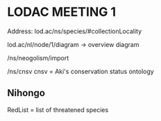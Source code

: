 # LODAC MEETING 1

Address:
lod.ac/ns/species/#collectionLocality

lod.ac/nl/node/1/diagram -> overview diagram

/ns/neogolism/import

/ns/cnsv
cnsv = Aki's conservation status ontology

## Nihongo
RedList = list of threatened species
